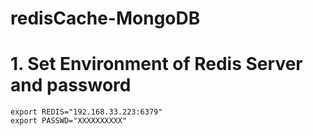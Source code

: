 # redisCache-MongoDB


# 1. Set Environment of Redis Server and password
```
export REDIS="192.168.33.223:6379"
export PASSWD="XXXXXXXXXX"
```





